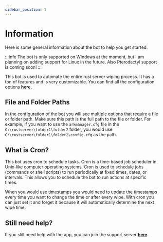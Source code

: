 ```yaml
---
sidebar_position: 2
---
```


# Information

Here is some general information about the bot to help you get started.

:::info
The bot is only supported on Windows at the moment, but I am planning on adding support for Linux in the future. Also Pterodactyl support is coming soon!
:::

This bot is used to automate the entire rust server wiping process. It has a ton of features and is very customizable. You can find all the configuration options [**here**](/docs/rustautowiper/configuration).

## File and Folder Paths

In the configuration of the bot you will see multiple options that require a file or folder path. Make sure this path is the full path to the file or folder. For example, if you want to use the `arkmanager.cfg` file in the `C:\rustserver\folder1\folder2` folder, you would use `C:\rustserver\folder1\folder2\config.cfg` as the path.

## What is Cron?

This bot uses cron to schedule tasks. Cron is a time-based job scheduler in Unix-like computer operating systems. Cron is used to schedule jobs (commands or shell scripts) to run periodically at fixed times, dates, or intervals. This allows you to schedule the bot to run actions at specific times.

When you would use timestamps you would need to update the timestamps every time you want to change the time or after every wipe. With cron you can just set it and forget it because it will automatically determine the next wipe time.

## Still need help?

If you still need help with the app, you can join the support server [**here**](https://discord.gg/5xEwm8e6Vy).
